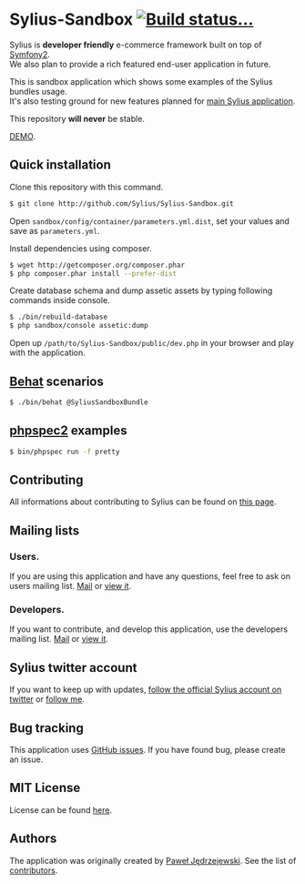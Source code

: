 Sylius-Sandbox [![Build status...](https://secure.travis-ci.org/Sylius/Sylius-Sandbox.png)](http://travis-ci.org/Sylius/Sylius-Sandbox)
==============

Sylius is **developer friendly** e-commerce framework built on top of [Symfony2](http://symfony.com).  
We also plan to provide a rich featured end-user application in future.

This is sandbox application which shows some examples of the Sylius bundles usage.  
It's also testing ground for new features planned for [main Sylius application](http://github.com/Sylius/Sylius).

This repository **will never** be stable.

[DEMO](http://sylius.org/sandbox).

Quick installation
------------------

Clone this repository with this command.

``` bash
$ git clone http://github.com/Sylius/Sylius-Sandbox.git
```

Open `sandbox/config/container/parameters.yml.dist`, set your values and save as `parameters.yml`.

Install dependencies using composer.

``` bash
$ wget http://getcomposer.org/composer.phar
$ php composer.phar install --prefer-dist
```

Create database schema and dump assetic assets by typing following commands inside console.

``` bash
$ ./bin/rebuild-database
$ php sandbox/console assetic:dump
```

Open up ``/path/to/Sylius-Sandbox/public/dev.php`` in your browser and play with the application.

[Behat](http://behat.org) scenarios
-----------------------------------

``` bash
$ ./bin/behat @SyliusSandboxBundle
```

[phpspec2](http://phpspec.net) examples
---------------------------------------

``` bash
$ bin/phpspec run -f pretty
```

Contributing
------------

All informations about contributing to Sylius can be found on [this page](http://sylius.readthedocs.org/en/latest/contributing/index.html).

Mailing lists
-------------

### Users.

If you are using this application and have any questions, feel free to ask on users mailing list.
[Mail](mailto:sylius@googlegroups.com) or [view it](http://groups.google.com/group/sylius).

### Developers.

If you want to contribute, and develop this application, use the developers mailing list.
[Mail](mailto:sylius-dev@googlegroups.com) or [view it](http://groups.google.com/group/sylius-dev).

Sylius twitter account
----------------------

If you want to keep up with updates, [follow the official Sylius account on twitter](http://twitter.com/_Sylius)
or [follow me](http://twitter.com/pjedrzejewski).

Bug tracking
------------

This application uses [GitHub issues](https://github.com/Sylius/Sylius-Sandbox/issues).
If you have found bug, please create an issue.

MIT License
-----------

License can be found [here](https://github.com/Sylius/Sylius-Sandbox/blob/master/LICENSE).

Authors
-------

The application was originally created by [Paweł Jędrzejewski](http://pjedrzejewski.com).
See the list of [contributors](https://github.com/Sylius/Sylius-Sandbox/contributors).
